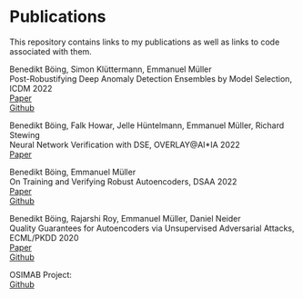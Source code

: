 # Publications

This repository contains links to my publications as well as links to code associated with them.

Benedikt Böing, Simon Klüttermann, Emmanuel Müller <br />
Post-Robustifying Deep Anomaly Detection Ensembles by Model Selection, ICDM 2022 <br />
[Paper](https://ls9-www.cs.tu-dortmund.de/publications/ICDM2022.pdf) <br />
[Github](https://github.com/KDD-OpenSource/Robustify)

Benedikt Böing, Falk Howar, Jelle Hüntelmann, Emmanuel Müller, Richard Stewing <br />
Neural Network Verification with DSE, OVERLAY@AI*IA 2022 <br />
[Paper](https://overlay.uniud.it/workshop/2022/papers/paper01.pdf)

Benedikt Böing, Emmanuel Müller <br />
On Training and Verifying Robust Autoencoders, DSAA 2022 <br />
[Paper](https://ieeexplore.ieee.org/stamp/stamp.jsp?arnumber=10032334) <br />
[Github](https://github.com/KDD-OpenSource/robust_AE)

Benedikt Böing, Rajarshi Roy, Emmanuel Müller, Daniel Neider <br />
Quality Guarantees for Autoencoders via Unsupervised Adversarial Attacks, ECML/PKDD 2020 <br />
[Paper](https://ls9-www.cs.tu-dortmund.de/publications/ECMLPKDD2020.pdf) <br />
[Github](https://github.com/KDD-OpenSource/QUGA)


OSIMAB Project: <br />
[Github](https://github.com/KDD-OpenSource/OSIMAB-public)
